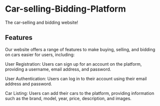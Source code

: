 # Car-selling-Bidding-Platform
The car-selling and bidding website!


## Features
Our website offers a range of features to make buying, selling, and bidding on cars easier for users, including:

User Registration: Users can sign up for an account on the platform, providing a username, email address, and password.

User Authentication: Users can log in to their account using their email address and password.

Car Listing: Users can add their cars to the platform, providing information such as the brand, model, year, price, description, and images.
